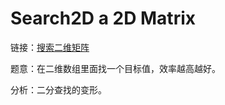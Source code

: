 # Search2D a 2D Matrix

链接：[搜索二维矩阵](https://leetcode-cn.com/problems/search-a-2d-matrix/)

题意：在二维数组里面找一个目标值，效率越高越好。

分析：二分查找的变形。